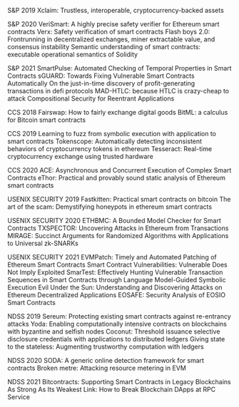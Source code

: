 S&P 2019
Xclaim: Trustless, interoperable, cryptocurrency-backed assets

S&P 2020
VeriSmart: A highly precise safety verifier for Ethereum smart contracts
Verx: Safety verification of smart contracts
Flash boys 2.0: Frontrunning in decentralized exchanges, miner extractable value, and consensus instability
Semantic understanding of smart contracts: executable operational semantics of Solidity

S&P 2021
SmartPulse: Automated Checking of Temporal Properties in Smart Contracts
sGUARD: Towards Fixing Vulnerable Smart Contracts Automatically
On the just-in-time discovery of profit-generating transactions in defi protocols
MAD-HTLC: because HTLC is crazy-cheap to attack
Compositional Security for Reentrant Applications

CCS 2018
Fairswap: How to fairly exchange digital goods
BitML: a calculus for Bitcoin smart contracts

CCS 2019
Learning to fuzz from symbolic execution with application to smart contracts
Tokenscope: Automatically detecting inconsistent behaviors of cryptocurrency tokens in ethereum
Tesseract: Real-time cryptocurrency exchange using trusted hardware

CCS 2020
ACE: Asynchronous and Concurrent Execution of Complex Smart Contracts
eThor: Practical and provably sound static analysis of Ethereum smart contracts

USENIX SECURITY 2019
Fastkitten: Practical smart contracts on bitcoin
The art of the scam: Demystifying honeypots in ethereum smart contracts

USENIX SECURITY 2020
ETHBMC: A Bounded Model Checker for Smart Contracts
TXSPECTOR: Uncovering Attacks in Ethereum from Transactions
MIRAGE: Succinct Arguments for Randomized Algorithms with Applications to Universal zk-SNARKs

USENIX SECURITY 2021
EVMPatch: Timely and Automated Patching of Ethereum Smart Contracts
Smart Contract Vulnerabilities: Vulnerable Does Not Imply Exploited
SmarTest: Effectively Hunting Vulnerable Transaction Sequences in Smart Contracts through Language Model-Guided Symbolic Execution
Evil Under the Sun: Understanding and Discovering Attacks on Ethereum Decentralized Applications
EOSAFE: Security Analysis of EOSIO Smart Contracts

NDSS 2019
Sereum: Protecting existing smart contracts against re-entrancy attacks
Yoda: Enabling computationally intensive contracts on blockchains with byzantine and selfish nodes
Coconut: Threshold issuance selective disclosure credentials with applications to distributed ledgers
Giving state to the stateless: Augmenting trustworthy computation with ledgers

NDSS 2020
SODA: A generic online detection framework for smart contracts
Broken metre: Attacking resource metering in EVM

NDSS 2021
Bitcontracts: Supporting Smart Contracts in Legacy Blockchains
As Strong As Its Weakest Link: How to Break Blockchain DApps at RPC Service
